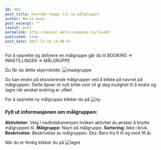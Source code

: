 ```yaml
---
ID: 493
post_title: Hvordan legge til ny målgruppe?
author: Marie Aune
post_excerpt: ""
layout: post
permalink: http://manual.aktiv-kommune.no/?p=493
published: true
post_date: 2017-12-18 14:08:07
---
```

For å opprette og definere en målgruppe går du til 
BOOKING => INNSTILLINGER => MÅLGRUPPE

Du får da dette skjermbilde: 
![maalgruppe](http://manual.aktiv-kommune.no/wp-content/uploads/2017/12/maalgruppe.png)

Du kan endre på eksisterende målgrupper ved å klikke på navnet på målgruppen. Dette åpner et nytt bilde som vil gi deg mulighet til å endre og lagre når ønsket endring er utført. 

For å opprette ny målgruppe klikker du på 
![ny](http://manual.aktiv-kommune.no/wp-content/uploads/2017/12/NY.png)

### Fyll ut informasjonen om målgruppen:
**Aktiviteter:** Velg i nedtrekksmenyen hvilken aktivitet du ønsker å knytte målgruppen til.
**Målgruppe:** Navn på målgruppe.
**Sortering:** Ikke i bruk.
**Beskrivelse:** Beskrivelse av målgruppen. Eks: Barn fra 0 til og med 16 år. 

Når du er ferdig klikker du på 
![lagre](http://manual.aktiv-kommune.no/wp-content/uploads/2017/12/lagre.png)